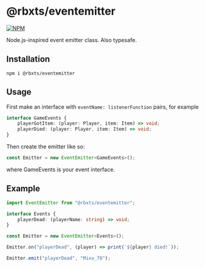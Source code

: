 # @rbxts/eventemitter

[![NPM](https://nodei.co/npm/@rbxts/eventemitter.png)](https://npmjs.org/package/@rbxts/eventemitter)

Node.js-inspired event emitter class. Also typesafe.

## Installation
```npm i @rbxts/eventemitter```

## Usage
First make an interface with ```eventName: listenerFunction``` pairs, for example
```ts
interface GameEvents {
	playerGotItem: (player: Player, item: Item) => void;
	playerDied: (player: Player, item: Item) => void;
}
```
Then create the emitter like so:
```ts
const Emitter = new EventEmitter<GameEvents>();
```
where GameEvents is your event interface.

## Example
```ts
import EventEmitter from "@rbxts/eventemitter";

interface Events {
	playerDead: (playerName: string) => void;
}

const Emitter = new EventEmitter<Events>();

Emitter.on("playerDead", (player) => print(`${player} died!`));

Emitter.emit("playerDead", "Mixu_78");
```